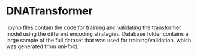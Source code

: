 # DNATransformer

.ipynb files contain the code for training and validating the transformer model using the different encoding strategies.
Database folder contains a large sample of the full dataset that was used for training/validation, which was generated from uni-fold.
